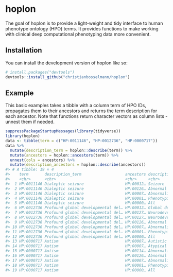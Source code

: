 
# hoplon

<!-- badges: start -->
<!-- badges: end -->

The goal of hoplon is to provide a light-weight and tidy interface to
human phenotype ontology (HPO) terms. It provides functions to make
working with clinical deep computational phenotyping data more
convenient.

## Installation

You can install the development version of hoplon like so:

``` r
# install.packages("devtools")
devtools::install_github("christianbosselmann/hoplon")
```

## Example

This basic examples takes a tibble with a column term of HPO IDs,
propagates them to their ancestors and returns the term description for
each ancestor. Note that functions return character vectors as column
lists - unnest them if needed.

``` r
suppressPackageStartupMessages(library(tidyverse))
library(hoplon)
data <- tibble(term = c("HP:0011146", "HP:0012736", "HP:0000717"))
data %>%
  mutate(description_term = hoplon::describe(term)) %>%
  mutate(ancestors = hoplon::ancestors(term)) %>% 
  unnest(cols = ancestors) %>%
  mutate(description_ancestors = hoplon::describe(ancestors)) 
#> # A tibble: 19 × 4
#>    term       description_term                   ancestors description_ancestors
#>    <chr>      <chr>                              <chr>     <chr>                
#>  1 HP:0011146 Dialeptic seizure                  HP:00012… Seizure              
#>  2 HP:0011146 Dialeptic seizure                  HP:00126… Abnormal nervous sys…
#>  3 HP:0011146 Dialeptic seizure                  HP:00007… Abnormality of the n…
#>  4 HP:0011146 Dialeptic seizure                  HP:00001… Phenotypic abnormali…
#>  5 HP:0011146 Dialeptic seizure                  HP:00000… All                  
#>  6 HP:0012736 Profound global developmental del… HP:00012… Global developmental…
#>  7 HP:0012736 Profound global developmental del… HP:00127… Neurodevelopmental d…
#>  8 HP:0012736 Profound global developmental del… HP:00127… Neurodevelopmental a…
#>  9 HP:0012736 Profound global developmental del… HP:00126… Abnormal nervous sys…
#> 10 HP:0012736 Profound global developmental del… HP:00007… Abnormality of the n…
#> 11 HP:0012736 Profound global developmental del… HP:00001… Phenotypic abnormali…
#> 12 HP:0012736 Profound global developmental del… HP:00000… All                  
#> 13 HP:0000717 Autism                             HP:00007… Autistic behavior    
#> 14 HP:0000717 Autism                             HP:00007… Atypical behavior    
#> 15 HP:0000717 Autism                             HP:00114… Abnormality of highe…
#> 16 HP:0000717 Autism                             HP:00126… Abnormal nervous sys…
#> 17 HP:0000717 Autism                             HP:00007… Abnormality of the n…
#> 18 HP:0000717 Autism                             HP:00001… Phenotypic abnormali…
#> 19 HP:0000717 Autism                             HP:00000… All
```
